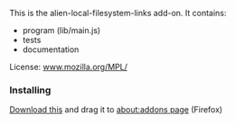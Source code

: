 This is the alien-local-filesystem-links add-on.  It contains:

* program (lib/main.js)
* tests
* documentation

License: www.mozilla.org/MPL/

### Installing
[Download this](https://github.com/EnriqueSoria/EnriqueSoria.github.io/blob/master/Resources/Firefox-addon-local-files/alien-local-filesystem-links.xpi?raw=true) and drag it to [about:addons page](about:addons) (Firefox)

